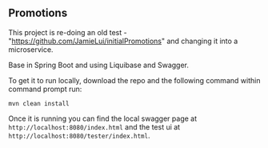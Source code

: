 ## Promotions ##

This project is re-doing an old test - "https://github.com/JamieLui/initialPromotions" and changing it into a microservice.

Base in Spring Boot and using Liquibase and Swagger.

To get it to run locally, download the repo and the following command within command prompt run:

    mvn clean install
    
Once it is running you can find the local swagger page at `http://localhost:8080/index.html` and the test ui at `http://localhost:8080/tester/index.html`.
